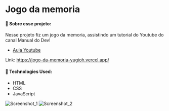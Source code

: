 # Jogo da memoria

#### 🔹 Sobre esse projeto:

Nesse projeto fiz um jogo da memoria, assistindo um tutorial do Youtube do canal Manual do Dev!

- [Aula Youtube](https://www.youtube.com/watch?v=NV88N1r2Qkg)

Link: https://jogo-da-memoria-yugioh.vercel.app/

#### 🔹 Technologies Used:
- HTML
- CSS
- JavaScript
 
![Screenshot_1](https://user-images.githubusercontent.com/101739492/176952370-9e6274fc-4a32-40e6-9f83-b075f910b3d0.png)
![Screenshot_2](https://user-images.githubusercontent.com/101739492/176952279-4172ccb5-b577-4dfd-b7a2-a2a124106129.png)
